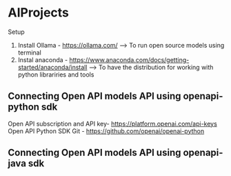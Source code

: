 # AIProjects
Setup
1. Install Ollama - https://ollama.com/   --> To run open source models using terminal
2. Instal anaconda - https://www.anaconda.com/docs/getting-started/anaconda/install  --> To have the distribution for working with python librariries and tools
   
## Connecting Open API models API using openapi-python sdk
Open API subscription and API key- https://platform.openai.com/api-keys
Open API Python SDK Git - https://github.com/openai/openai-python

## Connecting Open API models API using openapi-java sdk

